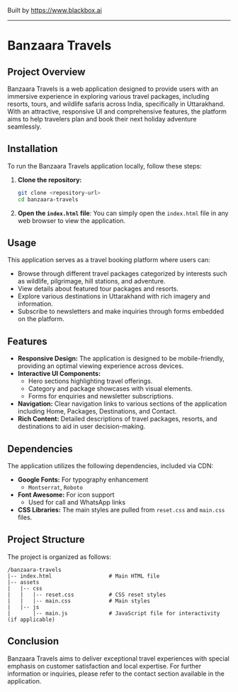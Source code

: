 
Built by https://www.blackbox.ai

---

# Banzaara Travels

## Project Overview
Banzaara Travels is a web application designed to provide users with an immersive experience in exploring various travel packages, including resorts, tours, and wildlife safaris across India, specifically in Uttarakhand. With an attractive, responsive UI and comprehensive features, the platform aims to help travelers plan and book their next holiday adventure seamlessly.

## Installation
To run the Banzaara Travels application locally, follow these steps:

1. **Clone the repository:**
   ```bash
   git clone <repository-url>
   cd banzaara-travels
   ```

2. **Open the `index.html` file**:
   You can simply open the `index.html` file in any web browser to view the application.

## Usage
This application serves as a travel booking platform where users can:
- Browse through different travel packages categorized by interests such as wildlife, pilgrimage, hill stations, and adventure.
- View details about featured tour packages and resorts.
- Explore various destinations in Uttarakhand with rich imagery and information.
- Subscribe to newsletters and make inquiries through forms embedded on the platform.

## Features
- **Responsive Design:** The application is designed to be mobile-friendly, providing an optimal viewing experience across devices.
- **Interactive UI Components:**
  - Hero sections highlighting travel offerings.
  - Category and package showcases with visual elements.
  - Forms for enquiries and newsletter subscriptions.
- **Navigation:** Clear navigation links to various sections of the application including Home, Packages, Destinations, and Contact.
- **Rich Content:** Detailed descriptions of travel packages, resorts, and destinations to aid in user decision-making.

## Dependencies
The application utilizes the following dependencies, included via CDN:
- **Google Fonts:** For typography enhancement
  - `Montserrat`, `Roboto`
- **Font Awesome:** For icon support
  - Used for call and WhatsApp links
- **CSS Libraries:** The main styles are pulled from `reset.css` and `main.css` files.

## Project Structure
The project is organized as follows:
```
/banzaara-travels
|-- index.html                  # Main HTML file
|-- assets
|   |-- css
|   |   |-- reset.css           # CSS reset styles
|   |   |-- main.css            # Main styles
|   |-- js
|       |-- main.js             # JavaScript file for interactivity (if applicable)
```

## Conclusion
Banzaara Travels aims to deliver exceptional travel experiences with special emphasis on customer satisfaction and local expertise. For further information or inquiries, please refer to the contact section available in the application.